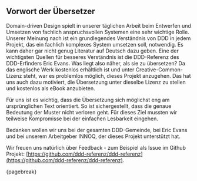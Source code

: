 ## Vorwort der Übersetzer

Domain-driven Design spielt in unserer täglichen Arbeit beim
Entwerfen und Umsetzen von fachlich anspruchsvollen Systemen eine sehr
wichtige Rolle. Unserer Meinung nach ist ein grundlegendes Verständnis
von DDD in jedem Projekt, das ein fachlich komplexes System
umsetzen soll, notwendig. Es kann daher gar nicht genug Literatur auf
Deutsch dazu geben. Eine der wichtigsten Quellen für besseres Verständnis ist die DDD-Referenz des DDD-Erfinders Eric Evans. Was liegt also näher, als sie zu übersetzen? Da das englische Werk kostenlos erhältlich ist und unter Creative-Common-Lizenz steht, war es problemlos möglich, dieses
Projekt anzugehen. Das hat uns auch dazu motiviert, die Übersetzung
unter dieselbe Lizenz zu stellen und kostenlos als eBook anzubieten.

Für uns ist es wichtig, dass die Übersetzung sich möglichst eng am
ursprünglichen Text orientiert. So ist sichergestellt, dass die genaue
Bedeutung der Muster nicht verloren geht. Für dieses Ziel
mussten wir teilweise Kompromisse bei der einfachen Lesbarkeit eingehen.

Bedanken wollen wir uns bei der gesamten DDD-Gemeinde, bei Eric Evans
und bei unserem Arbeitgeber INNOQ, der dieses Projekt unterstützt
hat.

Wir freuen uns natürlich über Feedback - zum Beispiel als Issue im
Github Projekt:
[https://github.com/ddd-referenz/ddd-referenz](https://github.com/ddd-referenz/ddd-referenz).

{pagebreak}
